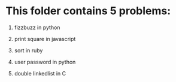 # This folder contains 5 problems:

1) fizzbuzz in python

2) print square in javascript

3) sort in ruby

4) user password in python

5) double linkedlist in C
